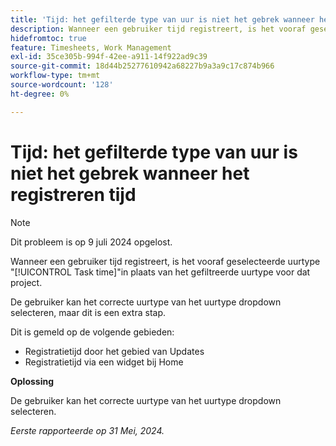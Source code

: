 ```yaml
---
title: 'Tijd: het gefilterde type van uur is niet het gebrek wanneer het registreren tijd'
description: Wanneer een gebruiker tijd registreert, is het vooraf geselecteerde uurtype de tijd van de Taak in plaats van het gefilterde uurtype voor dat project.
hidefromtoc: true
feature: Timesheets, Work Management
exl-id: 35ce305b-994f-42ee-a911-14f922ad9c39
source-git-commit: 18d44b25277610942a68227b9a3a9c17c874b966
workflow-type: tm+mt
source-wordcount: '128'
ht-degree: 0%

---
```


# Tijd: het gefilterde type van uur is niet het gebrek wanneer het registreren tijd

>[!NOTE]
>
>Dit probleem is op 9 juli 2024 opgelost.

Wanneer een gebruiker tijd registreert, is het vooraf geselecteerde uurtype &quot;[!UICONTROL Task time]&quot;in plaats van het gefiltreerde uurtype voor dat project.

De gebruiker kan het correcte uurtype van het uurtype dropdown selecteren, maar dit is een extra stap.

Dit is gemeld op de volgende gebieden:

* Registratietijd door het gebied van Updates
* Registratietijd via een widget bij Home

**Oplossing**

De gebruiker kan het correcte uurtype van het uurtype dropdown selecteren.

_Eerste rapporteerde op 31 Mei, 2024._
